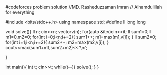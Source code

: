 #codeforces problem solution
//MD. Rasheduzzaman Imran
// Alhamdulillah for everything


#include <bits/stdc++.h>
using namespace std;
#define ll long long

void solve(){
    ll n;
    cin>>n;
    vector<ll>v(n);
    for(auto &it:v)cin>>it;
    ll sum1=0;ll m1=0,m2=0;
    for(int i=0;i<n;i+=2){
        sum1++;
        m1=max(m1,v[i]);
    }
    ll sum2=0;
    for(int i=1;i<n;i+=2){
        sum2++;
        m2=max(m2,v[i]);
    }
    cout<<max(sum1+m1,sum2+m2)<<'\n';
    
}

int main(){
    int t;
    cin>>t;
    while(t--){
        solve();
    }
} 
